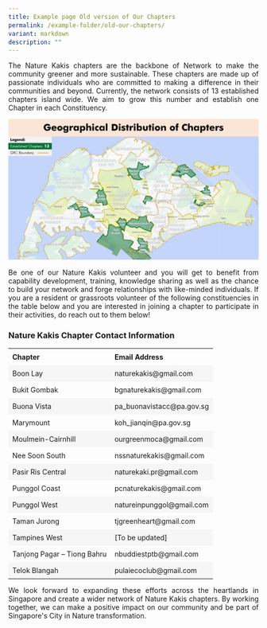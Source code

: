 ```yaml
---
title: Example page Old version of Our Chapters
permalink: /example-folder/old-our-chapters/
variant: markdown
description: ""
---
```

<section>
<p align="justify">The Nature Kakis chapters are the backbone of Network to make the community greener and more sustainable. These chapters are made up of passionate individuals who are committed to making a difference in their communities and beyond. Currently, the network consists of 13 established chapters island wide. We aim to grow this number and establish one Chapter in each Constituency.<br></p>
	
<img src="/images/Maps/nk%20map%20new.PNG">
	
<p align="justify">Be one of our Nature Kakis volunteer and you will get to benefit from capability development, training, knowledge sharing as well as the chance to build your network and forge relationships with like-minded individuals. If you are a resident or grassroots volunteer of the following constituencies in the table below and you are interested in joining a chapter to participate in their activities, do reach out to them below!<br></p>

 <style> table { border-collapse: collapse; width: 100%; } th, td { text-align: left; padding: 8px; } tr:nth-child(even) { background-color: #F6F6F6; } tr:hover {background-color: #FCDA3E;} </style>  

<h3>Nature Kakis Chapter Contact Information</h3>

<table style="width:100%">
  <tbody>
		<tr>
			<td><b>Chapter<b></b></b></td>
			<td><b>Email Address<b></b></b></td>
		</tr>
		<tr>
			<td>Boon Lay</td>
			<td>naturekakis@gmail.com</td>
		</tr>
				<tr>
			<td>Bukit Gombak</td>
			<td>bgnaturekakis@gmail.com</td>
		</tr>
			<tr>
			<td>Buona Vista</td>
			<td>pa_buonavistacc@pa.gov.sg</td>
		</tr>
			 <tr>
			<td>Marymount</td>
			<td>koh_jianqin@pa.gov.sg</td>
		</tr>
				<tr>
			<td>Moulmein-Cairnhill</td>
			<td>ourgreenmoca@gmail.com</td>
		</tr>
				 <tr>
			<td>Nee Soon South</td>
			<td>nssnaturekakis@gmail.com</td>
		</tr>
			 <tr>
			<td>Pasir Ris Central</td>
			<td>naturekaki.pr@gmail.com</td>
		</tr>
			<tr>
			<td>Punggol Coast</td>
			<td>pcnaturekakis@gmail.com</td>
		</tr>
			 <tr>
			<td>Punggol West</td>
			<td>natureinpunggol@gmail.com</td>
		</tr>
			 <tr>
			<td>Taman Jurong</td>
			<td>tjgreenheart@gmail.com</td>
		</tr>
			 <tr>
			<td>Tampines West</td>
			<td>[To be updated]</td>
		</tr>
			<tr>
			<td>Tanjong Pagar – Tiong Bahru</td>
			<td>nbuddiestptb@gmail.com</td>
		</tr>
			<tr>
			<td>Telok Blangah</td>
			<td>pulaiecoclub@gmail.com</td>
		</tr>
	</tbody>
</table>	

<p align="justify">We look forward to expanding these efforts across the heartlands in Singapore and create a wider network of Nature Kakis chapters. By working together, we can make a positive impact on our community and be part of Singapore's City in Nature transformation. </p>
</section>
